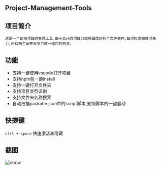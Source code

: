 ## Project-Management-Tools

## 项目简介 
	这是一个前端项目的管理工具,由于自己的项目分散在磁盘的各个文件夹内,每次检索都费时费力,所以萌生出开发项目统一路口的想法.
	
## 功能
- 支持一键使用vscode打开项目
- 支持npm包一键install
- 支持一键打开文件夹
- 支持项目类型识别
- 支持文件夹名称搜索
- 自动扫描packahe.json中的script脚本,支持脚本的一键启动

## 快捷键
`ctrl + space` 快速激活和隐藏
## 截图
![show](https://raw.githubusercontent.com/fengtianxi001/Project-Management-Tools/master/screenshots/1.png)


